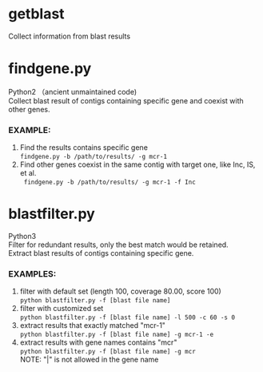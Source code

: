 # getblast
  Collect information from blast results


# findgene.py
  Python2 （ancient unmaintained code)  
  Collect blast result of contigs containing specific gene and coexist with other genes.  

### EXAMPLE:
  1. Find the results contains specific gene  
    ```
    findgene.py -b /path/to/results/ -g mcr-1
    ```
  2. Find other genes coexist in the same contig with target one, like Inc, IS, et al.  
    ``` 
    findgene.py -b /path/to/results/ -g mcr-1 -f Inc
    ```

# blastfilter.py
  Python3  
  Filter for redundant results, only the best match would be retained.  
  Extract blast results of contigs containing specific gene.
  
### EXAMPLES:
  1. filter with default set (length 100, coverage 80.00, score 100)  
    ```
    python blastfilter.py -f [blast file name]
    ```
  2. filter with customized set  
    ```
    python blastfilter.py -f [blast file name] -l 500 -c 60 -s 0
    ```  
  3. extract results that exactly matched "mcr-1"  
    ```
    python blastfilter.py -f [blast file name] -g mcr-1 -e
    ```
  4. extract results with gene names contains "mcr"  
    ```
    python blastfilter.py -f [blast file name] -g mcr
    ```  
    NOTE: "|" is not allowed in the gene name
